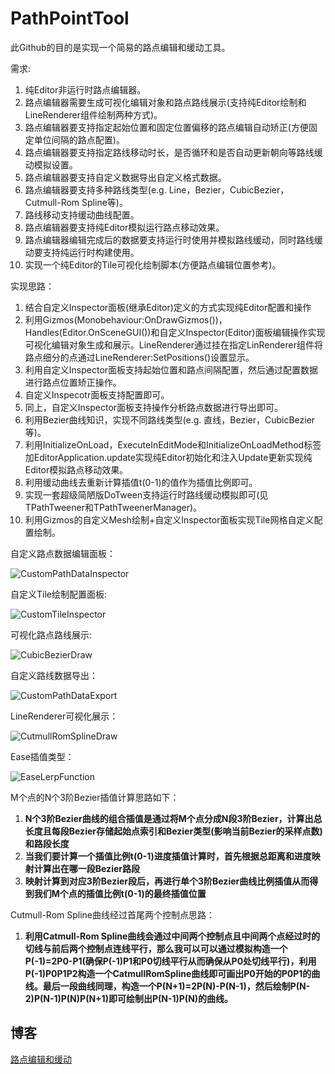 # PathPointTool
此Github的目的是实现一个简易的路点编辑和缓动工具。

需求:

1. 纯Editor非运行时路点编辑器。
2. 路点编辑器需要生成可视化编辑对象和路点路线展示(支持纯Editor绘制和LineRenderer组件绘制两种方式)。
3. 路点编辑器要支持指定起始位置和固定位置偏移的路点编辑自动矫正(方便固定单位间隔的路点配置)。
4. 路点编辑器要支持指定路线移动时长，是否循环和是否自动更新朝向等路线缓动模拟设置。
5. 路点编辑器要支持自定义数据导出自定义格式数据。
6. 路点编辑器要支持多种路线类型(e.g. Line，Bezier，CubicBezier， Cutmull-Rom Spline等)。
7. 路线移动支持缓动曲线配置。
8. 路点编辑器要支持纯Editor模拟运行路点移动效果。
9. 路点编辑器编辑完成后的数据要支持运行时使用并模拟路线缓动，同时路线缓动要支持纯运行时构建使用。
10. 实现一个纯Editor的Tile可视化绘制脚本(方便路点编辑位置参考)。

实现思路：

1. 结合自定义Inspector面板(继承Editor)定义的方式实现纯Editor配置和操作
2. 利用Gizmos(Monobehaviour:OnDrawGizmos())，Handles(Editor.OnSceneGUI())和自定义Inspector(Editor)面板编辑操作实现可视化编辑对象生成和展示。LineRenderer通过挂在指定LinRenderer组件将路点细分的点通过LineRenderer:SetPositions()设置显示。
3. 利用自定义Inspector面板支持起始位置和路点间隔配置，然后通过配置数据进行路点位置矫正操作。
4. 自定义Inspecotr面板支持配置即可。
5. 同上，自定义Inspector面板支持操作分析路点数据进行导出即可。
6. 利用Bezier曲线知识，实现不同路线类型(e.g. 直线，Bezier，CubicBezier等)。
7. 利用InitializeOnLoad，ExecuteInEditMode和InitializeOnLoadMethod标签加EditorApplication.update实现纯Editor初始化和注入Update更新实现纯Editor模拟路点移动效果。
8. 利用缓动曲线去重新计算插值t(0-1)的值作为插值比例即可。
9. 实现一套超级简陋版DoTween支持运行时路线缓动模拟即可(见TPathTweener和TPathTweenerManager)。
10. 利用Gizmos的自定义Mesh绘制+自定义Inspector面板实现Tile网格自定义配置绘制。

自定义路点数据编辑面板：

![CustomPathDataInspector](/img/Unity/PathPointTool/CustomPathDataInspector.PNG)

自定义Tile绘制配置面板:

![CustomTileInspector](/img/Unity/PathPointTool/CustomTileInspector.PNG)

可视化路点路线展示:

![CubicBezierDraw](/img/Unity/PathPointTool/CubicBezierDraw.PNG)

自定义路线数据导出：

![CustomPathDataExport](/img/Unity/PathPointTool/CustomPathDataExport.PNG)

LineRenderer可视化展示：

![CutmullRomSplineDraw](/img/Unity/PathPointTool/CutmullRomSplineDraw.PNG)

Ease插值类型：

![EaseLerpFunction](/img/Unity/Math/EaseLerpFunction.png)

M个点的N个3阶Bezier插值计算思路如下：

1. **N个3阶Bezier曲线的组合插值是通过将M个点分成N段3阶Bezier，计算出总长度且每段Bezier存储起始点索引和Bezier类型(影响当前Bezier的采样点数)和路段长度**
2. **当我们要计算一个插值比例t(0-1)进度插值计算时，首先根据总距离和进度映射计算出在哪一段Bezier路段**
3. **映射计算到对应3阶Bezier段后，再进行单个3阶Bezier曲线比例插值从而得到我们M个点的插值比例t(0-1)的最终插值位置**

Cutmull-Rom Spline曲线经过首尾两个控制点思路：

1. **利用Catmull-Rom Spline曲线会通过中间两个控制点且中间两个点经过时的切线与前后两个控制点连线平行，那么我可以可以通过模拟构造一个P(-1)=2P0-P1(确保P(-1)P1和P0切线平行从而确保从P0处切线平行)，利用P(-1)P0P1P2构造一个CatmullRomSpline曲线即可画出P0开始的P0P1的曲线。最后一段曲线同理，构造一个P(N+1)=2P(N)-P(N-1)，然后绘制P(N-2)P(N-1)P(N)P(N+1)即可绘制出P(N-1)P(N)的曲线。**

## 博客

[路点编辑和缓动](http://tonytang1990.github.io/2023/04/09/PathPointTool/)